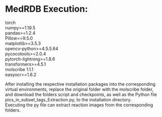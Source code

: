 # MedRDB Execution:
torch<br>
numpy>=1.19.5<br>
pandas>=1.2.4<br>
Pillow==9.5.0<br>
matplotlib>=3.5.3<br>
opencv-python>=4.5.5.64<br>
pycocotools>=2.0.4<br>
pytorch-lightning>=1.8.6<br>
transformers>=4.5.1<br>
molscribe 1.1.1<br>
easyocr>=1.6.2 <br>

After installing the respective installation packages into the corresponding virtual environments, replace the original folder with the molscribe folder, <br>
and download the folders script and checkpoints, as well as the Python file pics_in_subset_tags_Extraction.py, to the installation directory. <br>
Executing the py file can extract reaction images from the corresponding folders.
